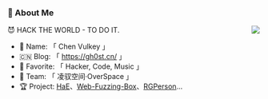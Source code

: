 
### 👤 About Me

<img align="right" src="https://github-readme-stats.vercel.app/api?username=gh0stkey&show_icons=true&hide_title=true" />

😈 HACK THE WORLD - TO DO IT.

- 🥸 Name: 「 Chen Vulkey 」
- 🇨🇳 Blog: 「 https://gh0st.cn/ 」
- 💖 Favorite: 「 Hacker, Code, Music 」
- 💎 Team: 「 凌驭空间·OverSpace 」
- 🏆 Project: [HaE](https://github.com/gh0stkey/HaE)、[Web-Fuzzing-Box](https://github.com/gh0stkey/Web-Fuzzing-Box)、[RGPerson](https://github.com/gh0stkey/RGPerson)...

